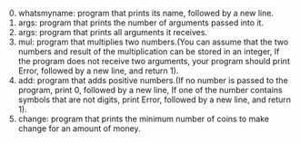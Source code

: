 0. whatsmyname: program that prints its name, followed by a new line.
1. args: program that prints the number of arguments passed into it.
2. args: program that prints all arguments it receives.
3. mul: program that multiplies two numbers.(You can assume that the two numbers and result of the multiplication can be stored in an integer, If the program does not receive two arguments, your program should print Error, followed by a new line, and return 1).
4. add: program that adds positive numbers.(If no number is passed to the program, print 0, followed by a new line, If one of the number contains symbols that are not digits, print Error, followed by a new line, and return 1).
100. change: program that prints the minimum number of coins to make change for an amount of money.
